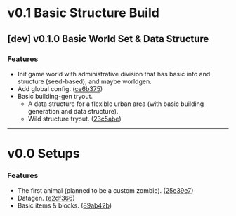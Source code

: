 # v0.1 Basic Structure Build

## [dev] v0.1.0 Basic World Set & Data Structure

### Features

- Init game world with administrative division that has basic info and structure (seed-based), and maybe worldgen.
- Add global config. ([ce6b375](https://github.com/Scorpio4938/Fantasia-of-Medievalism/commit/ce6b3758477907cd215e8ff9eab95e0a693cf021))
- Basic building-gen tryout.
  - A data structure for a flexible urban area (with basic building generation and data structure).
  - Wild structure tryout. ([23c5abe](https://github.com/Scorpio4938/Fantasia-of-Medievalism/commit/23c5abe933e1f8b37aa1cd76a3864db9607a1ffc))

---

# v0.0 Setups

### Features

- The first animal (planned to be a custom zombie). ([25e39e7](https://github.com/Scorpio4938/Fantasia-of-Medievalism/commit/25e39e7e0c7a13e700c73b1c2504590827100149))
- Datagen. ([e2df366](https://github.com/Scorpio4938/Fantasia-of-Medievalism/commit/e2df3666f35dbd21a21acbb15e9de0c06e544de8))
- Basic items & blocks. ([89ab42b](https://github.com/Scorpio4938/Fantasia-of-Medievalism/commit/89ab42b8f280e9cf5afbed6bea53305f40b05c82))